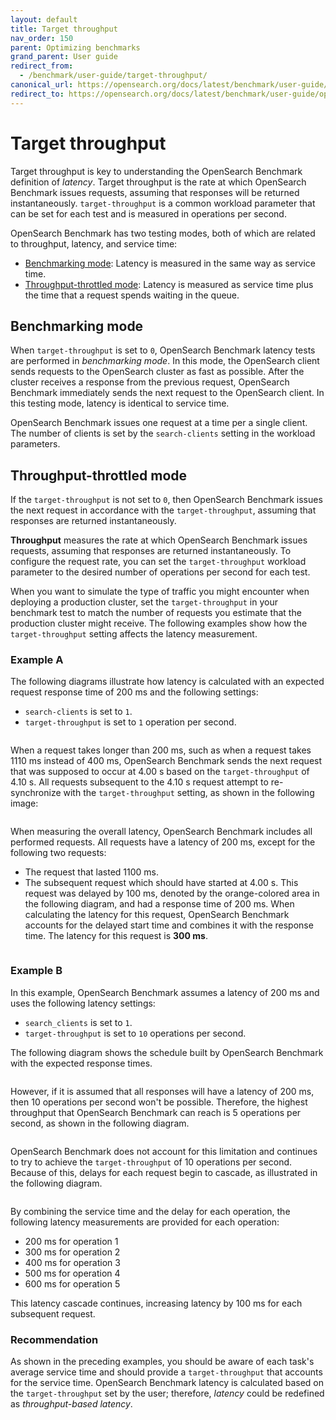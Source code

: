```yaml
---
layout: default
title: Target throughput
nav_order: 150
parent: Optimizing benchmarks
grand_parent: User guide
redirect_from: 
  - /benchmark/user-guide/target-throughput/
canonical_url: https://opensearch.org/docs/latest/benchmark/user-guide/optimizing-benchmarks/target-throughput/
redirect_to: https://opensearch.org/docs/latest/benchmark/user-guide/optimizing-benchmarks/target-throughput/
---
```


# Target throughput

Target throughput is key to understanding the OpenSearch Benchmark definition of *latency*. Target throughput is the rate at which OpenSearch Benchmark issues requests, assuming that responses will be returned instantaneously. `target-throughput` is a common workload parameter that can be set for each test and is measured in operations per second.

OpenSearch Benchmark has two testing modes, both of which are related to throughput, latency, and service time:

- [Benchmarking mode](#benchmarking-mode): Latency is measured in the same way as service time.
- [Throughput-throttled mode](#throughput-throttled-mode): Latency is measured as service time plus the time that a request spends waiting in the queue.

## Benchmarking mode

When `target-throughput` is set to `0`, OpenSearch Benchmark latency tests are performed in *benchmarking mode*. In this mode, the OpenSearch client sends requests to the OpenSearch cluster as fast as possible. After the cluster receives a response from the previous request, OpenSearch Benchmark immediately sends the next request to the OpenSearch client. In this testing mode, latency is identical to service time.

OpenSearch Benchmark issues one request at a time per a single client. The number of clients is set by the `search-clients` setting in the workload parameters. 

## Throughput-throttled mode

If the `target-throughput` is not set to `0`, then OpenSearch Benchmark issues the next request in accordance with the `target-throughput`, assuming that responses are returned instantaneously.

**Throughput** measures the rate at which OpenSearch Benchmark issues requests, assuming that responses are returned instantaneously. To configure the request rate, you can set the `target-throughput` workload parameter to the desired number of operations per second for each test.

When you want to simulate the type of traffic you might encounter when deploying a production cluster, set the `target-throughput` in your benchmark test to match the number of requests you estimate that the production cluster might receive. The following examples show how the `target-throughput` setting affects the latency measurement.

### Example A

The following diagrams illustrate how latency is calculated with an expected request response time of 200 ms and the following settings: 

- `search-clients` is set to `1`. 
- `target-throughput` is set to `1` operation per second.

<img src="{{site.url}}{{site.baseurl}}/images/benchmark/latency-explanation-1.png" alt="">

When a request takes longer than 200 ms, such as when a request takes 1110 ms instead of 400 ms, OpenSearch Benchmark sends the next request that was supposed to occur at 4.00 s based on the `target-throughput` of 4.10 s. All requests subsequent to the 4.10 s request attempt to re-synchronize with the `target-throughput` setting, as shown in the following image:

<img src="{{site.url}}{{site.baseurl}}/images/benchmark/latency-explanation-2.png" alt="">

When measuring the overall latency, OpenSearch Benchmark includes all performed requests. All requests have a latency of 200 ms, except for the following two requests:

- The request that lasted 1100 ms. 
- The subsequent request which should have started at 4.00 s. This request was delayed by 100 ms, denoted by the orange-colored area in the following diagram, and had a response time of 200 ms. When calculating the latency for this request, OpenSearch Benchmark accounts for the delayed start time and combines it with the response time. The latency for this request is **300 ms**.

<img src="{{site.url}}{{site.baseurl}}/images/benchmark/latency-explanation-3.png" alt="">

### Example B

In this example, OpenSearch Benchmark assumes a latency of 200 ms and uses the following latency settings:

- `search_clients` is set to `1`.
- `target-throughput` is set to `10` operations per second.

The following diagram shows the schedule built by OpenSearch Benchmark with the expected response times.

<img src="{{site.url}}{{site.baseurl}}/images/benchmark/b-latency-explanation-1.png" alt="">

However, if it is assumed that all responses will have a latency of 200 ms, then 10 operations per second won't be possible. Therefore, the highest throughput that OpenSearch Benchmark can reach is 5 operations per second, as shown in the following diagram.

<img src="{{site.url}}{{site.baseurl}}/images/benchmark/b-latency-explanation-2.png" alt="">

OpenSearch Benchmark does not account for this limitation and continues to try to achieve the `target-throughput` of 10 operations per second. Because of this, delays for each request begin to cascade, as illustrated in the following diagram.

<img src="{{site.url}}{{site.baseurl}}/images/benchmark/b-latency-explanation-3.png" alt="">

By combining the service time and the delay for each operation, the following latency measurements are provided for each operation: 

- 200 ms for operation 1
- 300 ms for operation 2
- 400 ms for operation 3
- 500 ms for operation 4 
- 600 ms for operation 5

This latency cascade continues, increasing latency by 100 ms for each subsequent request.

### Recommendation

As shown in the preceding examples, you should be aware of each task's average service time and should provide a `target-throughput` that accounts for the service time. OpenSearch Benchmark latency is calculated based on the `target-throughput` set by the user; therefore, *latency* could be redefined as *throughput-based latency*.


